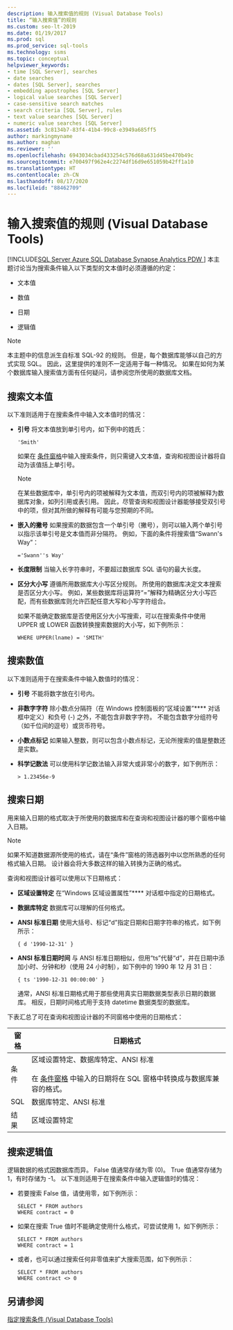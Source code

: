 ```yaml
---
description: 输入搜索值的规则 (Visual Database Tools)
title: “输入搜索值”的规则
ms.custom: seo-lt-2019
ms.date: 01/19/2017
ms.prod: sql
ms.prod_service: sql-tools
ms.technology: ssms
ms.topic: conceptual
helpviewer_keywords:
- time [SQL Server], searches
- date searches
- dates [SQL Server], searches
- embedding apostrophes [SQL Server]
- logical value searches [SQL Server]
- case-sensitive search matches
- search criteria [SQL Server], rules
- text value searches [SQL Server]
- numeric value searches [SQL Server]
ms.assetid: 3c8134b7-83f4-41b4-99c8-e3949a685ff5
author: markingmyname
ms.author: maghan
ms.reviewer: ''
ms.openlocfilehash: 6943034cbad433254c576d68a631d45be470b49c
ms.sourcegitcommit: e700497f962e4c2274df16d9e651059b42ff1a10
ms.translationtype: HT
ms.contentlocale: zh-CN
ms.lasthandoff: 08/17/2020
ms.locfileid: "88462709"
---
```

# <a name="rules-for-entering-search-values-visual-database-tools"></a>输入搜索值的规则 (Visual Database Tools)
[!INCLUDE[SQL Server Azure SQL Database Synapse Analytics PDW ](../../includes/applies-to-version/sql-asdb-asdbmi-asa-pdw.md)]
本主题讨论当为搜索条件输入以下类型的文本值时必须遵循的约定：  
  
-   文本值  
  
-   数值  
  
-   日期  
  
-   逻辑值  
  
> [!NOTE]  
> 本主题中的信息派生自标准 SQL-92 的规则。 但是，每个数据库能够以自己的方式实现 SQL。 因此，这里提供的准则不一定适用于每一种情况。 如果在如何为某个数据库输入搜索值方面有任何疑问，请参阅您所使用的数据库文档。  
  
## <a name="searching-on-text-values"></a>搜索文本值  
以下准则适用于在搜索条件中输入文本值时的情况：  
  
-   **引号** 将文本值放到单引号内，如下例中的姓氏：  
  
    ```  
    'Smith'  
    ```  
  
    如果在 [条件窗格](../../ssms/visual-db-tools/criteria-pane-visual-database-tools.md)中输入搜索条件，则只需键入文本值，查询和视图设计器将自动为该值括上单引号。  
  
    > [!NOTE]  
    > 在某些数据库中，单引号内的项被解释为文本值，而双引号内的项被解释为数据库对象，如列引用或表引用。 因此，尽管查询和视图设计器能够接受双引号中的项，但对其所做的解释有可能与您预期的不同。  
  
-   **嵌入的撇号** 如果搜索的数据包含一个单引号（撇号），则可以输入两个单引号以指示该单引号是文本值而非分隔符。 例如，下面的条件将搜索值“Swann's Way”：  
  
    ```  
    ='Swann''s Way'  
    ```  
  
-   **长度限制** 当输入长字符串时，不要超过数据库 SQL 语句的最大长度。  
  
-   **区分大小写** 遵循所用数据库大小写区分规则。 所使用的数据库决定文本搜索是否区分大小写。 例如，某些数据库将运算符“=”解释为精确区分大小写匹配，而有些数据库则允许匹配任意大写和小写字符组合。  
  
    如果不能确定数据库是否使用区分大小写搜索，可以在搜索条件中使用 UPPER 或 LOWER 函数转换搜索数据的大小写，如下例所示：  
  
    ```  
    WHERE UPPER(lname) = 'SMITH'  
    ```  
  
## <a name="searching-on-numeric-values"></a>搜索数值  
以下准则适用于在搜索条件中输入数值时的情况：  
  
-   **引号** 不能将数字放在引号内。  
  
-   **非数字字符** 除小数点分隔符（在 Windows 控制面板的“区域设置”**** 对话框中定义）和负号 (-) 之外，不能包含非数字字符。 不能包含数字分组符号（如千位间的逗号）或货币符号。  
  
-   **小数点标记** 如果输入整数，则可以包含小数点标记，无论所搜索的值是整数还是实数。  
  
-   **科学记数法** 可以使用科学记数法输入非常大或非常小的数字，如下例所示：  
  
    ```  
    > 1.23456e-9  
    ```  
  
## <a name="searching-on-dates"></a>搜索日期  
用来输入日期的格式取决于所使用的数据库和在查询和视图设计器的哪个窗格中输入日期。  
  
> [!NOTE]  
> 如果不知道数据源所使用的格式，请在“条件”窗格的筛选器列中以您所熟悉的任何格式输入日期。 设计器会将大多数这样的输入转换为正确的格式。  
  
查询和视图设计器可以使用以下日期格式：  
  
-   **区域设置特定** 在“Windows 区域设置属性”**** 对话框中指定的日期格式。  
  
-   **数据库特定** 数据库可以理解的任何格式。  
  
-   **ANSI 标准日期** 使用大括号、标记“d”指定日期和日期字符串的格式，如下例所示：  
  
    ```  
    { d '1990-12-31' }  
    ```  
  
-   **ANSI 标准日期时间** 与 ANSI 标准日期相似，但用“ts”代替“d”，并在日期中添加小时、分钟和秒（使用 24 小时制），如下例中的 1990 年 12 月 31 日：  
  
    ```  
    { ts '1990-12-31 00:00:00' }  
    ```  
  
    通常，ANSI 标准日期格式用于那些使用真实日期数据类型表示日期的数据库。 相反，日期时间格式用于支持 datetime 数据类型的数据库。  
  
下表汇总了可在查询和视图设计器的不同窗格中使用的日期格式：  
  
|**窗格**|**日期格式**|  
|------------|-------------------|  
|条件|区域设置特定、数据库特定、ANSI 标准<br /><br />在 [条件窗格](../../ssms/visual-db-tools/criteria-pane-visual-database-tools.md) 中输入的日期将在 SQL 窗格中转换成与数据库兼容的格式。|  
|SQL|数据库特定、ANSI 标准|  
|结果|区域设置特定|  
  
## <a name="searching-on-logical-values"></a>搜索逻辑值  
逻辑数据的格式因数据库而异。 False 值通常存储为零 (0)。 True 值通常存储为 1，有时存储为 -1。 以下准则适用于在搜索条件中输入逻辑值时的情况：  
  
-   若要搜索 False 值，请使用零，如下例所示：  
  
    ```  
    SELECT * FROM authors  
    WHERE contract = 0  
    ```  
  
-   如果在搜索 True 值时不能确定使用什么格式，可尝试使用 1，如下例所示：  
  
    ```  
    SELECT * FROM authors  
    WHERE contract = 1  
    ```  
  
-   或者，也可以通过搜索任何非零值来扩大搜索范围，如下例所示：  
  
    ```  
    SELECT * FROM authors  
    WHERE contract <> 0  
    ```  
  
## <a name="see-also"></a>另请参阅  
[指定搜索条件 (Visual Database Tools)](../../ssms/visual-db-tools/specify-search-criteria-visual-database-tools.md)  
  
